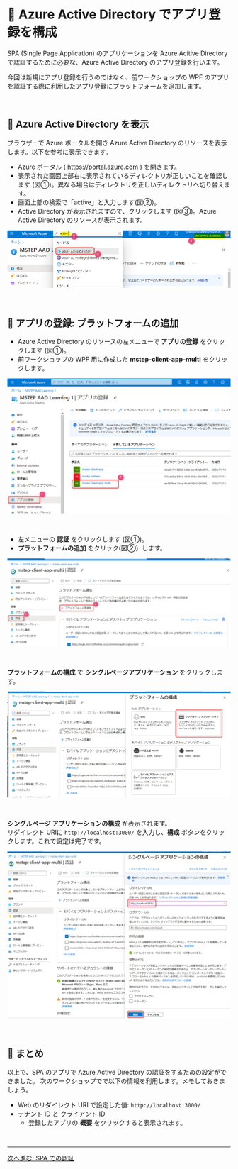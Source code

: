# 🚀 Azure Active Directory でアプリ登録を構成

SPA (Single Page Application) のアプリケーションを Azure Acitive Directory で認証するために必要な、Azure Active Directory のアプリ登録を行います。

今回は新規にアプリ登録を行うのではなく、前ワークショップの WPF のアプリを認証する際に利用したアプリ登録にプラットフォームを追加します。

<br>

## 📜 Azure Active Directory を表示

ブラウザーで Azure ポータルを開き Azure Active Directory のリソースを表示します。以下を参考に表示できます。

- Azure ポータル ( https://portal.azure.com ) を開きます。
- 表示された画面上部右に表示されているディレクトリが正しいことを確認します (図①)。異なる場合はディレクトリを正しいディレクトリへ切り替えます。
- 画面上部の検索で「active」と入力します(図②)。
- Active Directory が表示されますので、クリックします (図③)。Azure Active Directory のリソースが表示されます。

![image](./images/01_01.png)

<br>


## 📜 アプリの登録: プラットフォームの追加

- Azure Active Directory のリソースの左メニューで **アプリの登録** をクリックします (図①)。
- 前ワークショップの WPF 用に作成した **mstep-client-app-multi** をクリックします。

![image](./images/01_02.png)

<br>

- 左メニューの **認証** をクリックします (図①)。
- **プラットフォームの追加** をクリック(図②）します。

![image](./images/01_03.png)

<br>

**プラットフォームの構成** で **シングルページアプリケーション** をクリックします。

![image](./images/01_04.png)

<br>


**シングルページ アプリケーションの構成** が表示されます。  
リダイレクト URIに `http://localhost:3000/` を入力し、**構成** ボタンをクリックします。これで設定は完了です。

![image](./images/01_05.png)

<br>


## 📜 まとめ

以上で、SPA のアプリで Azure Active Directory の認証をするための設定ができました。
次のワークショップでで以下の情報を利用します。メモしておきましょう。

- Web のリダイレクト URI で設定した値: `http://localhost:3000/`
- テナント ID と クライアント ID
  - 登録したアプリの **概要** をクリックすると表示されます。

<br>

---

[次へ進む: SPA での認証](./2_spa.md)
